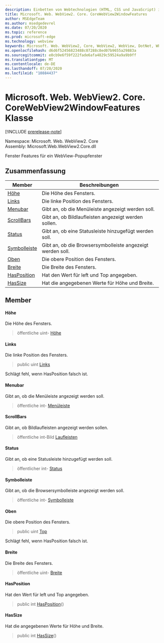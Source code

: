 ```yaml
---
description: Einbetten von Webtechnologien (HTML, CSS und JavaScript) in ihre systemeigenen Anwendungen mit dem Microsoft Edge WebView2-Steuerelement
title: Microsoft. Web. WebView2. Core. CoreWebView2WindowFeatures
author: MSEdgeTeam
ms.author: msedgedevrel
ms.date: 07/20/2020
ms.topic: reference
ms.prod: microsoft-edge
ms.technology: webview
keywords: Microsoft. Web. WebView2, Core, WebView2, WebView, DotNet, WPF, WinForms, APP, Edge, CoreWebView2, CoreWebView2Controller, Browser Control, Edge HTML, Microsoft. Web. WebView2. Core. CoreWebView2WindowFeatures
ms.openlocfilehash: d6d6f52456823488c07288c8ed07b9655a29883a
ms.sourcegitcommit: e0cb9e6f59f222fade6afa4829c59524a9a9b9ff
ms.translationtype: MT
ms.contentlocale: de-DE
ms.lasthandoff: 07/20/2020
ms.locfileid: "10884437"
---
```

# Microsoft. Web. WebView2. Core. CoreWebView2WindowFeatures Klasse 

[!INCLUDE [prerelease-note](../../includes/prerelease-note.md)]

Namespace: Microsoft. Web. WebView2. Core \
Assembly: Microsoft.Web.WebView2.Core.dll

Fenster Features für ein WebView-Popupfenster

## Zusammenfassung

 Member                        | Beschreibungen
--------------------------------|---------------------------------------------
[Höhe](#height) | Die Höhe des Fensters.
[Links](#left) | Die linke Position des Fensters.
[Menubar](#menubar) | Gibt an, ob die Menüleiste angezeigt werden soll.
[ScrollBars](#scrollbars) | Gibt an, ob Bildlaufleisten angezeigt werden sollen.
[Status](#status) | Gibt an, ob eine Statusleiste hinzugefügt werden soll.
[Symbolleiste](#toolbar) | Gibt an, ob die Browsersymbolleiste angezeigt werden soll.
[Oben](#top) | Die obere Position des Fensters.
[Breite](#width) | Die Breite des Fensters.
[HasPosition](#hasposition) | Hat den Wert für left und Top angegeben.
[HasSize](#hassize) | Hat die angegebenen Werte für Höhe und Breite.

## Member

#### Höhe 

Die Höhe des Fensters.

> öffentliche uint- [Höhe](#height)

#### Links 

Die linke Position des Fensters.

> public uint [Links](#left)

Schlägt fehl, wenn HasPosition falsch ist.

#### Menubar 

Gibt an, ob die Menüleiste angezeigt werden soll.

> öffentliche int- [Menüleiste](#menubar)

#### ScrollBars 

Gibt an, ob Bildlaufleisten angezeigt werden sollen.

> öffentliche int-Bild [Laufleisten](#scrollbars)

#### Status 

Gibt an, ob eine Statusleiste hinzugefügt werden soll.

> öffentlicher int- [Status](#status)

#### Symbolleiste 

Gibt an, ob die Browsersymbolleiste angezeigt werden soll.

> öffentliche int- [Symbolleiste](#toolbar)

#### Oben 

Die obere Position des Fensters.

> public uint [Top](#top)

Schlägt fehl, wenn HasPosition falsch ist.

#### Breite 

Die Breite des Fensters.

> öffentliche uint- [Breite](#width)

#### HasPosition 

Hat den Wert für left und Top angegeben.

> public int [HasPosition](#hasposition)()

#### HasSize 

Hat die angegebenen Werte für Höhe und Breite.

> public int [HasSize](#hassize)()

